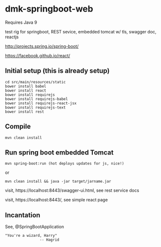 dmk-springboot-web
=========

Requires Java 9

test rig for springboot, REST sevice, embedded tomcat w/ tls, swagger doc, reactjs

http://projects.spring.io/spring-boot/

https://facebook.github.io/react/

Initial setup (this is already setup)
---
	cd src/main/resources/static
	bower install babel
	bower install react
	bower install requirejs
	bower install requirejs-babel
	bower install requirejs-react-jsx
	bower install requirejs-text
	bower install rest

Compile
---
	mvn clean install

Run spring boot embedded Tomcat
---
	mvn spring-boot:run (hot deploys updates for js, nice!)

or

	mvn clean install && java -jar target/jarname.jar

visit, https://localhost:8443/swagger-ui.html, see rest service docs

visit, https://localhost:8443/, see simple react page

Incantation
---
See, @SpringBootApplication

	"You're a wizard, Harry" 
					-- Hagrid
